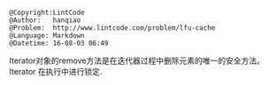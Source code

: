 ```
@Copyright:LintCode
@Author:   hanqiao
@Problem:  http://www.lintcode.com/problem/lfu-cache
@Language: Markdown
@Datetime: 16-08-03 06:49
```

Iterator对象的remove方法是在迭代器过程中删除元素的唯一的安全方法。
Iterator 在执行中进行锁定.